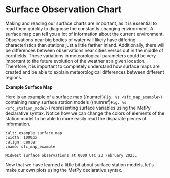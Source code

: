 # Surface Observation Chart

Making and reading our surface charts are important, as it is essential
to read them quickly to diagnose the constantly changing environment. A
surface map can tell you a lot of information about the current
environment. Observations near big bodies of water will likely have
differing characteristics than stations just a little farther inland.
Additionally, there will be differences between observations near cities
versus out in the middle of cornfields. These variations in
meteorological parameters could be very important to the future
evolution of the weather at a given location. Therefore, it is important
to completely understand how surface maps are created and be able to
explain meteorological differences between different regions.

**Example Surface Map**

Here is an example of a surface map ({numref}`Fig. %s <sfc_map_example>`)
containing many surface station models ({numref}`Fig. %s <sfc_station_model>`)
representing surface variables using the MetPy declarative syntax. Notice
how we can change the colors of elements of the station model to be able to 
more easily read the disparate pieces of information.
```{figure} ../images/example_sfc_map_20230223_0000.png
:alt: example surface map
:width: 1000px
:align: center
:name: sfc_map_example

Midwest surface observations at 0000 UTC 23 February 2023.
```

Now that we have learned a little bit about surface station models, let's
make our own plots using the MetPy declarative syntax.